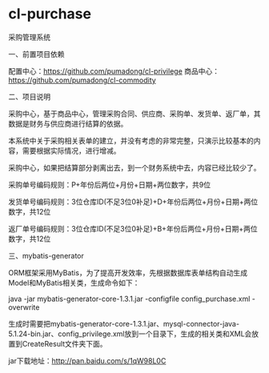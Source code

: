 cl-purchase
==================

采购管理系统


一、前置项目依赖

配置中心：https://github.com/pumadong/cl-privilege
商品中心：https://github.com/pumadong/cl-commodity

二、项目说明

采购中心，基于商品中心，管理采购合同、供应商、采购单、发货单、返厂单，其数据是财务与供应商进行结算的依据。

本系统中关于采购相关表单的建立，并没有考虑的非常完整，只演示比较基本的内容，需要根据实际情况，进行增减。

采购中心，如果把结算部分剥离出去，到一个财务系统中去，内容已经比较少了。

采购单号编码规则：P+年份后两位+月份+日期+两位数字，共9位

发货单号编码规则：3位仓库ID(不足3位0补足)+D+年份后两位+月份+日期+两位数字，共12位

返厂单号编码规则：3位仓库ID(不足3位0补足)+B+年份后两位+月份+日期+两位数字，共12位

三、mybatis-generator

ORM框架采用MyBatis，为了提高开发效率，先根据数据库表单结构自动生成Model和MyBatis相关类，生成命令如下：

java -jar mybatis-generator-core-1.3.1.jar -configfile config_purchase.xml -overwrite

生成时需要把mybatis-generator-core-1.3.1.jar、mysql-connector-java-5.1.24-bin.jar、config_privilege.xml放到一个目录下，生成的相关类和XML会放置到CreateResult文件夹下面。

jar下载地址：http://pan.baidu.com/s/1qW98L0C